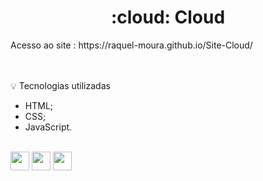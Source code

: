  <h1 align="center">  :cloud: Cloud </h1>
Acesso ao site : https://raquel-moura.github.io/Site-Cloud/
<br>
<br>
<br>




💡 Tecnologias utilizadas 
- HTML;
- CSS;
- JavaScript.

<div style="display; inline_block"><br>
<img aling="center" height="30" width="30" src="https://cdn.jsdelivr.net/gh/devicons/devicon/icons/html5/html5-original.svg" />
          
<img aling="center" height="30" width="30" src="https://cdn.jsdelivr.net/gh/devicons/devicon/icons/css3/css3-original.svg" />
 
<img aling="center" height="30" width="30" src="https://cdn.jsdelivr.net/gh/devicons/devicon/icons/javascript/javascript-original.svg" />
 </div>                  
          

